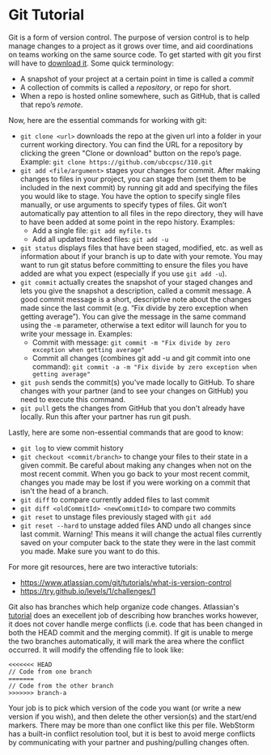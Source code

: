 # Git Tutorial

<!-- Adapted from https://docs.google.com/document/d/e/2PACX-1vRLGZg6A7OvuG-lVngMkQNBkj1V9yOStxGGWtUFUpOXKmTSkBTbU4k_pp8NlXrZlxKnLX1PU3RY58Vm/pub -->

Git is a form of version control. The purpose of version control is to help manage changes to a project as it grows over time, and aid coordinations on teams working on the same source code. To get started with git you first will have to [download it](https://git-scm.com/book/en/v2/Getting-Started-Installing-Git). Some quick terminology:
  - A snapshot of your project at a certain point in time is called a _commit_
  - A collection of commits is called a _repository_, or repo for short.
  - When a repo is hosted online somewhere, such as GitHub, that is called that repo’s _remote_.

Now, here are the essential commands for working with git:
  - `git clone <url>` downloads the repo at the given url into a folder in your current working directory. You can find the URL for a repository by clicking the green "Clone or download" button on the repo’s page. Example: `git clone https://github.com/ubccpsc/310.git` 
  - `git add <file/argument>` stages your changes for commit. After making changes to files in your project, you can stage them (set them to be included in the next commit) by running git add and specifying the files you would like to stage. You have the option to specify single files manually, or use arguments to specify types of files.  Git won’t automatically pay attention to all files in the repo directory, they will have to have been added at some point in the repo history. Examples:
    - Add a single file: `git add myfile.ts`
    - Add all updated tracked files: `git add -u`
  - `git status` displays files that have been staged, modified, etc. as well as information about if your branch is up to date with your remote. You may want to run git status before committing to ensure the files you have added are what you expect (especially if you use `git add -u`).
  - `git commit` actually creates the snapshot of your staged changes and lets you give the snapshot a description, called a commit message. A good commit message is a short, descriptive note about the changes made since the last commit (e.g. “Fix divide by zero exception when getting average”). You can give the message in the same command using the `-m` parameter, otherwise a text editor will launch for you to write your message in. Examples:
    - Commit with message: `git commit -m "Fix divide by zero exception when getting average"`
    - Commit all changes (combines git add -u and git commit into one command): `git commit -a -m "Fix divide by zero exception when getting average"`
  - `git push` sends the commit(s) you've made locally to GitHub. To share changes with your partner (and to see your changes on GitHub) you need to execute this command. 
  - `git pull` gets the changes from GitHub that you don't already have locally. Run this after your partner has run git push.

Lastly, here are some non-essential commands that are good to know:
  - `git log` to view commit history
  - `git checkout <commit/branch>` to change your files to their state in a given commit. Be careful about making any changes when not on the most recent commit. When you go back to your most recent commit, changes you made may be lost if you were working on a commit that isn't the head of a branch.
  - `git diff` to compare currently added files to last commit
  - `git diff <oldCommitId> <newCommitId>` to compare two commits
  - `git reset` to unstage files previously staged with `git add`
  - `git reset --hard` to unstage added files AND undo all changes since last commit. Warning! This means it will change the actual files currently saved on your computer back to the state they were in the last commit you made. Make sure you want to do this.

For more git resources, here are two interactive tutorials:
  - https://www.atlassian.com/git/tutorials/what-is-version-control
  - https://try.github.io/levels/1/challenges/1


Git also has branches which help organize code changes. Atlassian's [tutorial](https://www.atlassian.com/git/tutorials/using-branches) does an execellent job of describing how branches works however, it does not cover handle merge conflicts (i.e. code that has been changed in both the HEAD commit and the merging commit). If git is unable to merge the two branches automatically, it will mark the area where the conflict occurred. It will modify the offending file to look like:
```
<<<<<<< HEAD
// Code from one branch
=======
// Code from the other branch
>>>>>>> branch-a
```
Your job is to pick which version of the code you want (or write a new version if you wish), and then delete the other version(s) and the start/end markers. There may be more than one conflict like this per file. WebStorm has a built-in conflict resolution tool, but it is best to avoid merge conflicts by communicating with your partner and pushing/pulling changes often.
